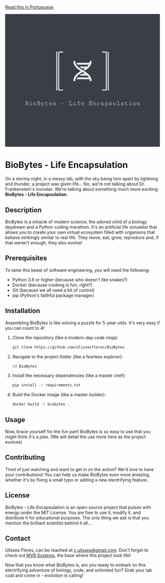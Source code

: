 [Read this in Portuguese](README.pt-BR.md)

![BioBytes Logo](logo.png)

# BioBytes - Life Encapsulation

On a stormy night, in a messy lab, with the sky being torn apart by lightning and thunder, a project was given life... No, we're not talking about Dr. Frankenstein's monster. We're talking about something much more exciting: **BioBytes - Life Encapsulation**.

## Description

BioBytes is a miracle of modern science, the adored child of a biology daydream and a Python coding marathon. It's an artificial life simulator that allows you to create your own virtual ecosystem filled with organisms that behave strikingly similar to real life. They move, eat, grow, reproduce and, if that weren't enough, they also evolve!

## Prerequisites

To tame this beast of software engineering, you will need the following:

- Python 3.8 or higher (because who doesn't like snakes?)
- Docker (because cooking is fun, right?)
- Git (because we all need a bit of control)
- pip (Python's faithful package manager)

## Installation

Assembling BioBytes is like solving a puzzle for 5-year-olds. It's very easy if you can count to 4!

1. Clone the repository (like a modern-day code ninja):

    ```bash
    git clone https://github.com/ulissesflores/BioBytes
    ```

2. Navigate to the project folder (like a fearless explorer):

    ```bash
    cd BioBytes
    ```

3. Install the necessary dependencies (like a master chef):

    ```bash
    pip install -r requirements.txt
    ```

4. Build the Docker image (like a master builder):

    ```bash
    docker build -t biobytes .
    ```

## Usage

Now, brace yourself for the fun part! BioBytes is so easy to use that you might think it's a joke. (We will detail the use more here as the project evolves)

## Contributing

Tired of just watching and want to get in on the action? We'd love to have your contributions! You can help us make BioBytes even more amazing, whether it's by fixing a small typo or adding a new electrifying feature.

## License

BioBytes - Life Encapsulation is an open-source project that pulses with energy under the MIT License. You are free to use it, modify it, and distribute it for educational purposes. The only thing we ask is that you mention the brilliant scientist behind it all...

## Contact

Ulisses Flores, can be reached at c.ulisses@gmail.com. Don't forget to check out [MV9 Systems](https://www.mv9.com.br), the base where this project took life!

Now that you know what BioBytes is, are you ready to embark on this electrifying adventure of biology, code, and unlimited fun? Grab your lab coat and come in - evolution is calling!
